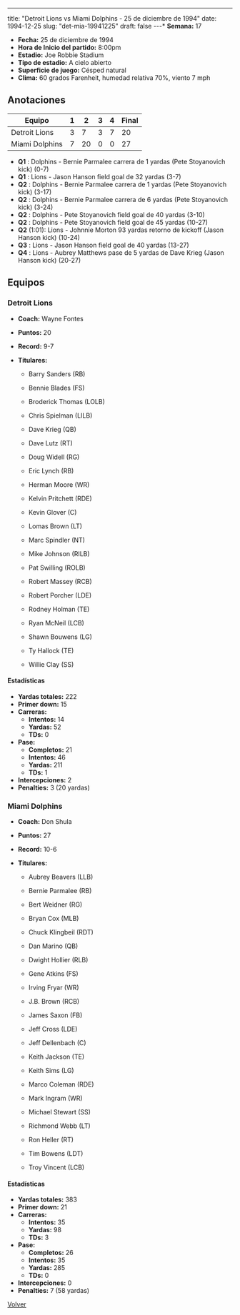 ---
title: "Detroit Lions vs Miami Dolphins - 25 de diciembre de 1994"
date: 1994-12-25
slug: "det-mia-19941225"
draft: false
---* **Semana:** 17
* **Fecha:** 25 de diciembre de 1994
* **Hora de Inicio del partido:** 8:00pm
* **Estadio:** Joe Robbie Stadium
* **Tipo de estadio:** A cielo abierto
* **Superficie de juego:** Césped natural
* **Clima:** 60 grados Farenheit, humedad relativa 70%, viento 7 mph




## Anotaciones
| Equipo | 1 | 2 | 3 | 4 | Final |
|--------|---|---|---|---|-------|
| Detroit Lions  | 3 | 7 | 3 | 7  | 20 |
| Miami Dolphins  | 7 | 20 | 0 | 0  | 27 |
* **Q1** : Dolphins - Bernie Parmalee carrera de 1 yardas (Pete Stoyanovich kick) (0-7)
* **Q1** : Lions - Jason Hanson field goal de 32 yardas (3-7)
* **Q2** : Dolphins - Bernie Parmalee carrera de 1 yardas (Pete Stoyanovich kick) (3-17)
* **Q2** : Dolphins - Bernie Parmalee carrera de 6 yardas (Pete Stoyanovich kick) (3-24)
* **Q2** : Dolphins - Pete Stoyanovich field goal de 40 yardas (3-10)
* **Q2** : Dolphins - Pete Stoyanovich field goal de 45 yardas (10-27)
* **Q2** (1:01): Lions - Johnnie Morton 93 yardas retorno de kickoff (Jason Hanson kick) (10-24)
* **Q3** : Lions - Jason Hanson field goal de 40 yardas (13-27)
* **Q4** : Lions - Aubrey Matthews pase de 5 yardas de Dave Krieg (Jason Hanson kick) (20-27)


## Equipos


### Detroit Lions
* **Coach:** Wayne Fontes
* **Puntos:** 20
* **Record:** 9-7
* **Titulares:** 

  * Barry Sanders (RB) 

  * Bennie Blades (FS) 

  * Broderick Thomas (LOLB) 

  * Chris Spielman (LILB) 

  * Dave Krieg (QB) 

  * Dave Lutz (RT) 

  * Doug Widell (RG) 

  * Eric Lynch (RB) 

  * Herman Moore (WR) 

  * Kelvin Pritchett (RDE) 

  * Kevin Glover (C) 

  * Lomas Brown (LT) 

  * Marc Spindler (NT) 

  * Mike Johnson (RILB) 

  * Pat Swilling (ROLB) 

  * Robert Massey (RCB) 

  * Robert Porcher (LDE) 

  * Rodney Holman (TE) 

  * Ryan McNeil (LCB) 

  * Shawn Bouwens (LG) 

  * Ty Hallock (TE) 

  * Willie Clay (SS) 

#### Estadísticas
* **Yardas totales:** 222
* **Primer down:** 15
* **Carreras:**
  * **Intentos:** 14
  * **Yardas:** 52
  * **TDs:** 0
* **Pase:**
  * **Completos:** 21
  * **Intentos:** 46
  * **Yardas:** 211
  * **TDs:** 1
* **Intercepciones:** 2
* **Penalties:** 3 (20 yardas)

### Miami Dolphins
* **Coach:** Don Shula
* **Puntos:** 27
* **Record:** 10-6
* **Titulares:** 

  * Aubrey Beavers (LLB) 

  * Bernie Parmalee (RB) 

  * Bert Weidner (RG) 

  * Bryan Cox (MLB) 

  * Chuck Klingbeil (RDT) 

  * Dan Marino (QB) 

  * Dwight Hollier (RLB) 

  * Gene Atkins (FS) 

  * Irving Fryar (WR) 

  * J.B. Brown (RCB) 

  * James Saxon (FB) 

  * Jeff Cross (LDE) 

  * Jeff Dellenbach (C) 

  * Keith Jackson (TE) 

  * Keith Sims (LG) 

  * Marco Coleman (RDE) 

  * Mark Ingram (WR) 

  * Michael Stewart (SS) 

  * Richmond Webb (LT) 

  * Ron Heller (RT) 

  * Tim Bowens (LDT) 

  * Troy Vincent (LCB) 

#### Estadísticas
* **Yardas totales:** 383
* **Primer down:** 21
* **Carreras:**
  * **Intentos:** 35
  * **Yardas:** 98
  * **TDs:** 3
* **Pase:**
  * **Completos:** 26
  * **Intentos:** 35
  * **Yardas:** 285
  * **TDs:** 0
* **Intercepciones:** 0
* **Penalties:** 7 (58 yardas)


[Volver](/historia/1994)
